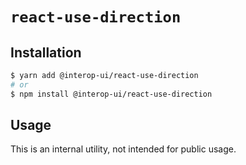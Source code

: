 # `react-use-direction`

## Installation

```sh
$ yarn add @interop-ui/react-use-direction
# or
$ npm install @interop-ui/react-use-direction
```

## Usage

This is an internal utility, not intended for public usage.
